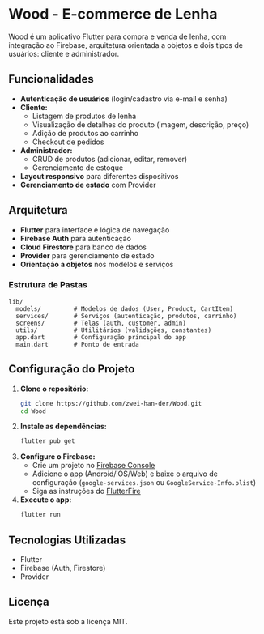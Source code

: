 # Wood - E-commerce de Lenha

Wood é um aplicativo Flutter para compra e venda de lenha, com integração ao Firebase, arquitetura orientada a objetos e dois tipos de usuários: cliente e administrador.

## Funcionalidades

- **Autenticação de usuários** (login/cadastro via e-mail e senha)
- **Cliente:**
  - Listagem de produtos de lenha
  - Visualização de detalhes do produto (imagem, descrição, preço)
  - Adição de produtos ao carrinho
  - Checkout de pedidos
- **Administrador:**
  - CRUD de produtos (adicionar, editar, remover)
  - Gerenciamento de estoque
- **Layout responsivo** para diferentes dispositivos
- **Gerenciamento de estado** com Provider

## Arquitetura

- **Flutter** para interface e lógica de navegação
- **Firebase Auth** para autenticação
- **Cloud Firestore** para banco de dados
- **Provider** para gerenciamento de estado
- **Orientação a objetos** nos modelos e serviços

### Estrutura de Pastas
```
lib/
  models/         # Modelos de dados (User, Product, CartItem)
  services/       # Serviços (autenticação, produtos, carrinho)
  screens/        # Telas (auth, customer, admin)
  utils/          # Utilitários (validações, constantes)
  app.dart        # Configuração principal do app
  main.dart       # Ponto de entrada
```

## Configuração do Projeto

1. **Clone o repositório:**
   ```sh
   git clone https://github.com/zwei-han-der/Wood.git
   cd Wood
   ```
2. **Instale as dependências:**
   ```sh
   flutter pub get
   ```
3. **Configure o Firebase:**
   - Crie um projeto no [Firebase Console](https://console.firebase.google.com/)
   - Adicione o app (Android/iOS/Web) e baixe o arquivo de configuração (`google-services.json` ou `GoogleService-Info.plist`)
   - Siga as instruções do [FlutterFire](https://firebase.flutter.dev/docs/overview/)
4. **Execute o app:**
   ```sh
   flutter run
   ```

## Tecnologias Utilizadas
- Flutter
- Firebase (Auth, Firestore)
- Provider

## Licença
Este projeto está sob a licença MIT.
